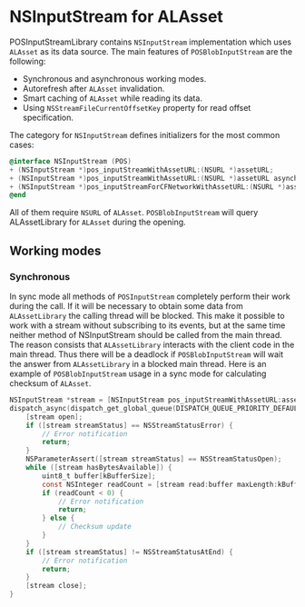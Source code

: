 NSInputStream for ALAsset
=========================

POSInputStreamLibrary contains `NSInputStream` implementation which uses `ALAsset`
as its data source. The main features of `POSBlobInputStream` are the following:

- Synchronous and asynchronous working modes.
- Autorefresh after `ALAsset` invalidation.
- Smart caching of `ALAsset` while reading its data.
- Using `NSStreamFileCurrentOffsetKey` property for read offset specification.

The category for `NSInputStream` defines initializers for the most common cases:

```objective-c
@interface NSInputStream (POS)
+ (NSInputStream *)pos_inputStreamWithAssetURL:(NSURL *)assetURL;
+ (NSInputStream *)pos_inputStreamWithAssetURL:(NSURL *)assetURL asynchronous:(BOOL)asynchronous;
+ (NSInputStream *)pos_inputStreamForCFNetworkWithAssetURL:(NSURL *)assetURL;
@end
```

All of them require `NSURL` of `ALAsset`. `POSBlobInputStream` will query
ALAssetLibrary for `ALAsset` during the opening.

 
## Working modes

### Synchronous

In sync mode all methods of `POSInputStream` completely perform their work during
the call. If it will be necessary to obtain some data from `ALAssetLibrary` the
calling thread will be blocked. This make it possible to work with a stream without
subscribing to its events, but at the same time neither method of NSInputStream
should be called from the main thread. The reason consists that `ALAssetLibrary`
interacts with the client code in the main thread. Thus there will be a deadlock if
`POSBlobInputStream` will wait the answer from `ALAssetLibrary` in a blocked main
thread. Here is an example of `POSBlobInputStream` usage in a sync mode for calculating
checksum of `ALAsset`.

```objective-c
NSInputStream *stream = [NSInputStream pos_inputStreamWithAssetURL:assetURL asynchronous:NO];
dispatch_async(dispatch_get_global_queue(DISPATCH_QUEUE_PRIORITY_DEFAULT, 0), ^{
    [stream open];
    if ([stream streamStatus] == NSStreamStatusError) {
        // Error notification
        return;
    }
    NSParameterAssert([stream streamStatus] == NSStreamStatusOpen);
    while ([stream hasBytesAvailable]) {
        uint8_t buffer[kBufferSize];
        const NSInteger readCount = [stream read:buffer maxLength:kBufferSize];
        if (readCount < 0) {
            // Error notification
            return;
        } else {
            // Checksum update
        }
    }
    if ([stream streamStatus] != NSStreamStatusAtEnd) {
        // Error notification
        return;
    }
    [stream close];
}
```
